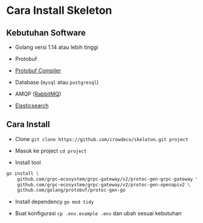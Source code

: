 # Cara Install Skeleton

## Kebutuhan Software

- Golang versi 1.14 atau lebih tinggi

- Protobuf

- [Protobuf Compiler](https://grpc.io/docs/protoc-installation)

- Database (`mysql` atau `postgresql`)

- AMQP ([RabbitMQ](https://www.rabbitmq.com))

- [Elasticsearch](https://www.elastic.co)

## Cara Install

- Clone `git clone https://github.com/crowdeco/skeleton.git project`

- Masuk ke project `cd project`

- Install tool

```bash
go install \
    github.com/grpc-ecosystem/grpc-gateway/v2/protoc-gen-grpc-gateway \
    github.com/grpc-ecosystem/grpc-gateway/v2/protoc-gen-openapiv2 \
    github.com/golang/protobuf/protoc-gen-go
```

- Install dependency `go mod tidy`

- Buat konfigurasi `cp .env.example .env` dan ubah sesuai kebutuhan
